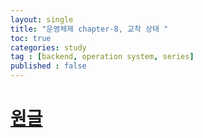 ```yaml
---
layout: single
title: "운영체제 chapter-8, 교착 상태 "
toc: true
categories: study
tag : [backend, operation system, series]
published : false
---
```


# [원글](https://gangfunction.github.io/study/nineth2/)